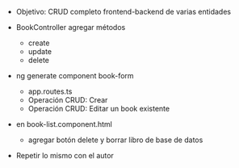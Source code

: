 

* Objetivo: CRUD completo frontend-backend de varias entidades

* BookController agregar métodos
    * create
    * update
    * delete

* ng generate component book-form
    * app.routes.ts
    * Operación CRUD: Crear
    * Operación CRUD: Editar un book existente

* en book-list.component.html
    * agregar botón delete y borrar libro de base de datos


* Repetir lo mismo con el autor

